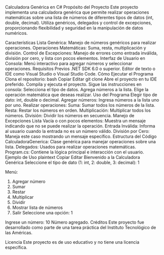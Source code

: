 Calculadora Genérica en C#
Propósito del Proyecto
Este proyecto implementa una calculadora genérica que permite realizar operaciones matemáticas sobre una lista de números de diferentes tipos de datos (int, double, decimal). Utiliza genéricos, delegados y control de excepciones, proporcionando flexibilidad y seguridad en la manipulación de datos numéricos.

Características
Lista Genérica: Manejo de números genéricos para realizar operaciones.
Operaciones Matemáticas: Suma, resta, multiplicación y división.
Control de Excepciones: Manejo de errores como entrada inválida, división por cero, y lista con pocos elementos.
Interfaz de Usuario en Consola: Menú interactivo para agregar números y seleccionar operaciones.
Requisitos Previos
.NET SDK 6.0 o superior.
Editor de texto o IDE como Visual Studio o Visual Studio Code.
Cómo Ejecutar el Programa
Clona el repositorio:
bash
Copiar
Editar
git clone <URL-del-repositorio>
Abre el proyecto en tu IDE preferido.
Compila y ejecuta el proyecto.
Sigue las instrucciones en consola:
Selecciona el tipo de datos.
Agrega números a la lista.
Elige la operación matemática que deseas realizar.
Uso del Programa
Elegir tipo de dato: int, double o decimal.
Agregar números: Ingresa números a la lista uno por uno.
Realizar operaciones:
Suma: Sumar todos los números de la lista.
Resta: Restar los números en orden.
Multiplicación: Multiplicar todos los números.
División: Dividir los números en secuencia.
Manejo de Excepciones
Lista Vacía o con pocos elementos: Muestra un mensaje indicando que no se puede realizar la operación.
Entrada Inválida: Informa al usuario cuando la entrada no es un número válido.
División por Cero: Maneja este caso mostrando un mensaje específico.
Estructura del Código
CalculadoraGenerica<T>: Clase genérica para manejar operaciones sobre una lista.
Delegados: Usados para realizar operaciones matemáticas.
Program.cs: Contiene la lógica principal e interacción con el usuario.
Ejemplo de Uso
plaintext
Copiar
Editar
Bienvenido a la Calculadora Genérica
Seleccione el tipo de dato (1: int, 2: double, 3: decimal): 1

Menú:
1. Agregar número
2. Sumar
3. Restar
4. Multiplicar
5. Dividir
6. Mostrar lista de números
7. Salir
Seleccione una opción: 1

Ingrese un número: 10
Número agregado.
Créditos
Este proyecto fue desarrollado como parte de una tarea práctica del Instituto Tecnológico de las Américas.

Licencia
Este proyecto es de uso educativo y no tiene una licencia específica.
